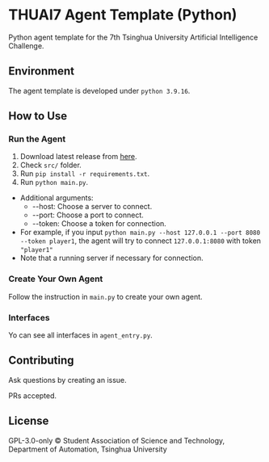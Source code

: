 # THUAI7 Agent Template (Python)

Python agent template for the 7th Tsinghua University Artificial Intelligence Challenge.

## Environment

The agent template is developed under `python 3.9.16`.

## How to Use

### Run the Agent

1. Download latest release from [here](https://github.com/thuasta/thuai-7-agent-template-python/releases).
2. Check `src/` folder.
3. Run `pip install -r requirements.txt`.
4. Run `python main.py`.
  - Additional arguments:
    - --host: Choose a server to connect.
    - --port: Choose a port to connect.
    - --token: Choose a token for connection.
  - For example, if you input `python main.py --host 127.0.0.1 --port 8080 --token player1`, the agent will try to connect `127.0.0.1:8080` with token `"player1"`
  - Note that a running server if necessary for connection.

### Create Your Own Agent

Follow the instruction in `main.py` to create your own agent.

### Interfaces

Yo can see all interfaces in `agent_entry.py`.

## Contributing

Ask questions by creating an issue.

PRs accepted.

## License

GPL-3.0-only © Student Association of Science and Technology, Department of Automation, Tsinghua University
